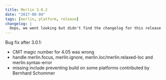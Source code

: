 ```yaml
---
title: Merlin 3.0.2
date: "2017-08-04"
tags: [merlin, platform, release]
changelog: |
  Oops, we went looking but didn't find the changelog for this release 🙈
---
```


Bug fix after 3.0.1:
- CMT magic number for 4.05 was wrong
- handle merlin.focus, merlin.ignore, merlin.loc/merlin.relaxed-loc and merlin.syntax-error
- missing include preventing build on some platforms contributed by Bernhard Schommer